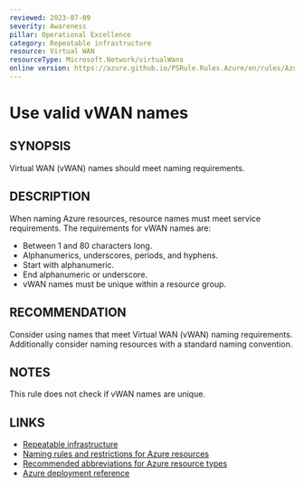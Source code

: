 ```yaml
---
reviewed: 2023-07-09
severity: Awareness
pillar: Operational Excellence
category: Repeatable infrastructure
resource: Virtual WAN
resourceType: Microsoft.Network/virtualWans
online version: https://azure.github.io/PSRule.Rules.Azure/en/rules/Azure.vWAN.Name/
---
```


# Use valid vWAN names

## SYNOPSIS

Virtual WAN (vWAN) names should meet naming requirements.

## DESCRIPTION

When naming Azure resources, resource names must meet service requirements.
The requirements for vWAN names are:

- Between 1 and 80 characters long.
- Alphanumerics, underscores, periods, and hyphens.
- Start with alphanumeric.
- End alphanumeric or underscore.
- vWAN names must be unique within a resource group.

## RECOMMENDATION

Consider using names that meet Virtual WAN (vWAN) naming requirements.
Additionally consider naming resources with a standard naming convention.

## NOTES

This rule does not check if vWAN names are unique.

## LINKS

- [Repeatable infrastructure](https://learn.microsoft.com/azure/architecture/framework/devops/automation-infrastructure)
- [Naming rules and restrictions for Azure resources](https://learn.microsoft.com/azure/azure-resource-manager/management/resource-name-rules)
- [Recommended abbreviations for Azure resource types](https://learn.microsoft.com/azure/cloud-adoption-framework/ready/azure-best-practices/resource-abbreviations)
- [Azure deployment reference](https://learn.microsoft.com/azure/templates/microsoft.network/virtualwans)
